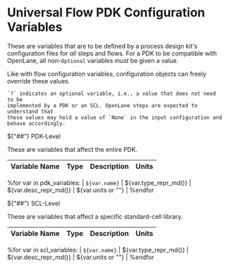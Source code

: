 # Universal Flow PDK Configuration Variables
These are variables that are to be defined by a process design kit's
configuration files for *all* steps and flows. For a PDK to be compatible with
OpenLane, all non-`Optional` variables *must* be given a value.

Like with flow configuration variables, configuration objects can freely
override these values.

```{note}
`?` indicates an optional variable, i.e., a value that does not need to be
implemented by a PDK or an SCL. OpenLane steps are expected to understand that
these values may hold a value of `None` in the input configuration and
behave accordingly.
```

${"##"} PDK-Level

These are variables that affect the entire PDK.

| Variable Name | Type | Description | Units |
| - | - | - | - |
%for var in pdk_variables:
| <a name="${var.name}"></a>`${var.name}` | ${var.type_repr_md()} | ${var.desc_repr_md()} | ${var.units or ""} |
%endfor

${"##"} SCL-Level

These are variables that affect a specific standard-cell library.

| Variable Name | Type | Description | Units |
| - | - | - | - |
%for var in scl_variables:
| <a name="${var.name}"></a>`${var.name}` | ${var.type_repr_md()}  | ${var.desc_repr_md()} | ${var.units or ""} |
%endfor